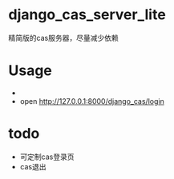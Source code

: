 # django_cas_server_lite
精简版的cas服务器，尽量减少依赖


# Usage
*  
*  open http://127.0.0.1:8000/django_cas/login


# todo
*  可定制cas登录页
*  cas退出

